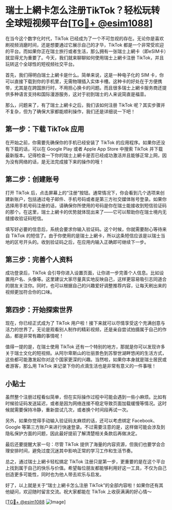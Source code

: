 # 瑞士上網卡怎么注册TikTok？轻松玩转全球短视频平台[[TG💪+ @esim1088](https://t.me/s/esim1088)]

在当今这个数字化时代，TikTok 已经成为了一个不可忽视的存在。无论你是喜欢刷视频消磨时间，还是想要通过它展示自己的才华，TikTok 都是一个非常受欢迎的平台。而如果你正在瑞士旅行或者生活，那么拥有一张瑞士上網卡（即eSIM卡）就显得尤为重要了。今天，我们就来聊聊如何使用瑞士上網卡注册 TikTok，并且玩转这个全球性的短视频社交平台。

首先，我们得明白瑞士上網卡是什么。简单来说，这是一种电子化的 SIM 卡，你可以直接下载到你的手机里，无需物理插入实体卡槽。这种卡的好处在于方便携带，尤其是在跨国旅行时，不用担心换卡的问题。而且很多瑞士上網卡服务商还提供多种语言支持和国际漫游服务，这对于初到瑞士的人来说简直是福音。

那么，问题来了，有了瑞士上網卡之后，我们该如何注册 TikTok 呢？其实步骤并不复杂，但为了确保大家都能顺利操作，我们还是详细说一下吧！

## 第一步：下载 TikTok 应用

在开始之前，你需要先确保你的手机已经安装了 TikTok 的应用程序。如果你还没有下载的话，可以在 Google Play 或者 Apple App Store 中搜索 TikTok 并下载最新版本。记得检查一下你的瑞士上網卡是否已经成功激活并且能够正常上网，因为没有网络的话，是无法完成接下来的操作的哦！

## 第二步：创建账号

打开 TikTok 后，点击屏幕上的“注册”按钮。通常情况下，你会看到几个选项来创建新账户，包括通过电子邮件、手机号码或者是第三方社交媒体账号登录。如果你选择用手机号码注册的话，请确保你所使用的号码是你在瑞士能接收到短信验证码的那个。在这里，瑞士上網卡的优势就体现出来了——它可以帮助你在瑞士境内无缝接收验证码短信。

填写好必要的信息后，系统会要求你输入验证码。这个时候，你就需要耐心等待来自 TikTok 的短信了。由于你使用的是瑞士上網卡，所以这条短信应该是以瑞士当地的区号开头的。收到验证码之后，在应用内输入正确即可继续下一步。

## 第三步：完善个人资料

成功登录后，TikTok 会引导你进入设置页面，让你进一步完善个人信息。比如设置用户名、头像等。这里建议大家尽量真实地反映自己，这样更容易吸引志同道合的朋友关注你。同时，也可以根据自己的兴趣爱好调整推荐内容，让每天刷出来的视频更加符合你的口味。

## 第四步：开始探索世界

现在，你已经正式成为了 TikTok 用户啦！接下来就可以尽情享受这个充满创意与活力的世界了。无论是观看别人制作的精彩视频，还是亲自尝试拍摄属于自己的作品，都是非常有趣的事情呢！

值得一提的是，在瑞士使用 TikTok 还有一个特别的地方，那就是你可以发现许多关于瑞士文化的短视频。从阿尔卑斯山的壮丽景色到苏黎世湖畔悠闲的生活方式，这些都可能激发起你对这个国家更深的兴趣。当然啦，如果你本身就是瑞士居民或者游客，那么用 TikTok 来记录下你的点滴生活也是非常有意义的一件事哦！

## 小贴士

虽然整个注册过程看似简单，但在实际操作过程中可能会遇到一些小麻烦。比如有时候验证码发送延迟，或者是因为网络连接不稳定导致页面加载缓慢等情况。这时候就需要保持冷静，重新尝试几次，或者换个时间段再试一次。

另外，如果你觉得手动输入验证码太麻烦的话，还可以考虑绑定 Facebook、Google 等第三方账户来进行快速登录。不过需要注意的是，这样做可能会涉及到隐私保护方面的问题，因此最好提前了解清楚相关条款后再做决定。

最后还要提醒大家一句：尽管 TikTok 提供了海量的内容资源，但我们也要学会合理安排时间，避免过度沉迷其中影响正常的学习工作和生活节奏。

总之，通过瑞士上網卡轻松搞定 TikTok 注册只是第一步，更重要的是在这个平台上找到属于自己的快乐与价值。希望每位朋友都能够利用好这一工具，不仅为自己创造更多可能性，同时也为他人带去欢乐与启发。

好了，以上就是关于“瑞士上網卡怎么注册 TikTok”的全部内容啦！如果你还有其他疑问，欢迎随时留言交流。祝大家都能在 TikTok 上收获满满的好心情～ 

[[TG💪+ @esim1088](https://t.me/s/esim1088) ![Image](https://i.postimg.cc/4NQfJmqS/Snipaste-2025-05-13-00-14-12.png)]